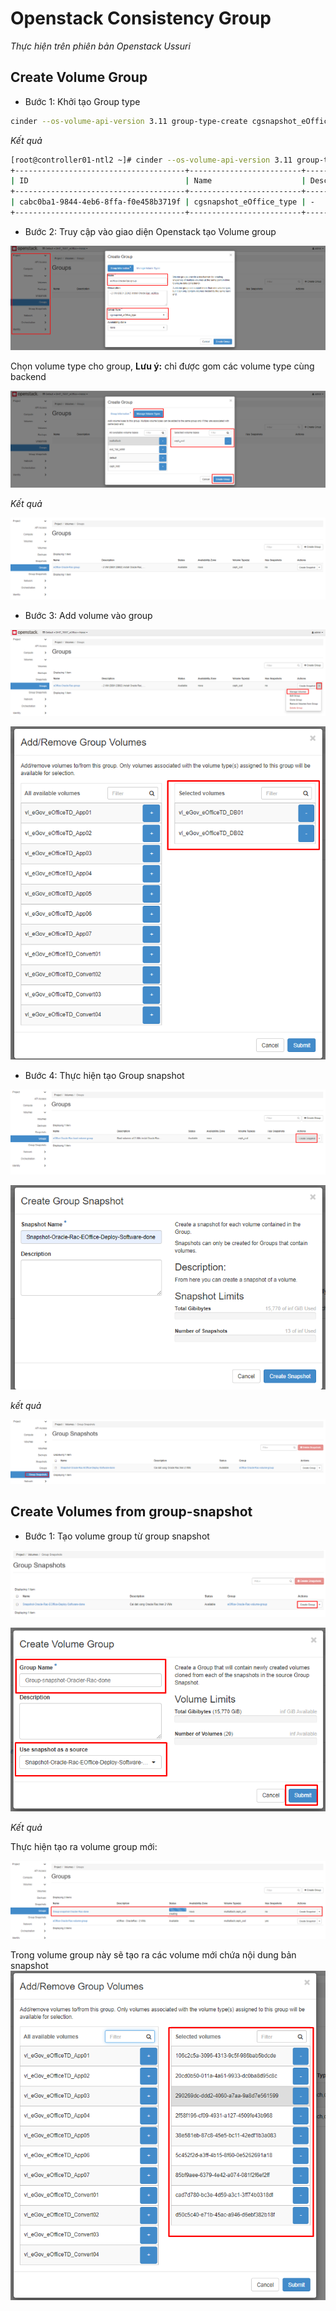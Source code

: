 # Openstack Consistency Group

*Thực hiện trên phiên bản Openstack Ussuri*

## Create Volume Group
- Bước 1: Khởi tạo Group type
```sh
cinder --os-volume-api-version 3.11 group-type-create cgsnapshot_eOffice_type
```
*Kết quả*
```sh
[root@controller01-ntl2 ~]# cinder --os-volume-api-version 3.11 group-type-create cgsnapshot_eOffice_type
+--------------------------------------+-------------------------+-------------+
| ID                                   | Name                    | Description |
+--------------------------------------+-------------------------+-------------+
| cabc0ba1-9844-4eb6-8ffa-f0e458b3719f | cgsnapshot_eOffice_type | -           |
+--------------------------------------+-------------------------+-------------+
```

- Bước 2: Truy cập vào giao diện Openstack tạo Volume group

![ima](../../images/cinder-consistency1.png)

Chọn volume type cho group, **Lưu ý:** chỉ được gom các volume type cùng backend

![ima](../../images/cinder-consistency2.png)

*Kết quả*

![ima](../../images/cinder-consistency3.png)


- Bước 3: Add volume vào group

![ima](../../images/cinder-consistency4.png)


![ima](../../images/cinder-consistency5.png)


- Bước 4: Thực hiện tạo Group snapshot

![ima](../../images/cinder-consistency6.png)


![ima](../../images/cinder-consistency7.png)

*kết quả*

![ima](../../images/cinder-consistency8.png)

## Create Volumes from group-snapshot

- Bước 1: Tạo volume group từ group snapshot

![ima](../../images/cinder-consistency9.png)

![ima](../../images/cinder-consistency10.png)

*Kết quả*

Thực hiện tạo ra volume group mới:

![ima](../../images/cinder-consistency11.png)

Trong volume group này sẽ tạo ra các volume mới chứa nội dung bản snapshot
![ima](../../images/cinder-consistency12.png)
